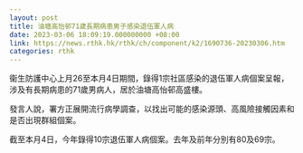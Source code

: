 ```yaml
---
layout: post
title: 油塘高怡邨71歲長期病患男子感染退伍軍人病
date: 2023-03-06 18:09:19.000000000 +08:00
link: https://news.rthk.hk/rthk/ch/component/k2/1690736-20230306.htm
categories: rthk
---
```


衞生防護中心上月26至本月4日期間，錄得1宗社區感染的退伍軍人病個案呈報，涉及有長期病患的71歲男病人，居於油塘高怡邨高盛樓。

發言人說，署方正展開流行病學調查，以找出可能的感染源頭、高風險接觸因素和是否出現群組個案。

截至本月4日，今年錄得10宗退伍軍人病個案。去年及前年分別有80及69宗。
